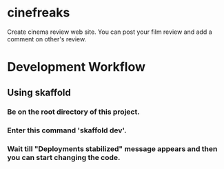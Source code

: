 # cinefreaks
Create cinema review web site. You can post your film review and add a comment on other's review.

# Development Workflow
## Using skaffold
### Be on the root directory of this project.
### Enter this command 'skaffold dev'.
### Wait till "Deployments stabilized" message appears and then you can start changing the code.